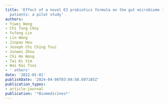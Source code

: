 ```yaml
---
title: 'Effect of a novel E3 probiotics formula on the gut microbiome in atopic dermatitis
  patients: a pilot study'
authors:
- Yiwei Wang
- Chi Tung Choy
- Yufeng Lin
- Lin Wang
- Jinpao Hou
- Joseph Chi Ching Tsui
- Junwei Zhou
- Chi Ho Wong
- Tai Ki Yim
- Wai Kai Tsui
- ' others'
date: '2022-01-01'
publishDate: '2024-04-06T03:04:58.697185Z'
publication_types:
- article-journal
publication: '*Biomedicines*'
---
```


